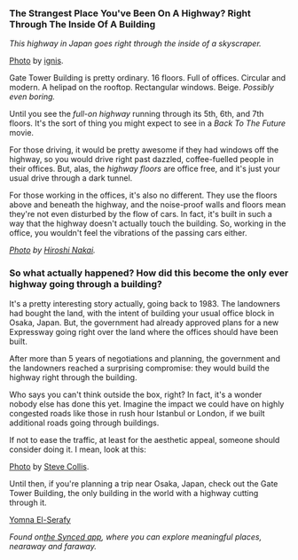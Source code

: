 ### **The Strangest Place You&#39;ve Been On A Highway? Right Through The Inside Of A Building**

_This highway in Japan goes right through the inside of a skyscraper._

[Photo](https://commons.wikimedia.org/wiki/File:Building_penetrated_by_an_expressway_001_OSAKA_JPN.jpg) by [ignis](https://commons.wikimedia.org/wiki/User:Ignis).

Gate Tower Building is pretty ordinary. 16 floors. Full of offices. Circular and modern. A helipad on the rooftop. Rectangular windows. Beige. _Possibly even boring._

Until you see the _full-on highway_ running through its 5th, 6th, and 7th floors. It&#39;s the sort of thing you might expect to see in a _Back To The Future_ movie.

For those driving, it would be pretty awesome if they had windows off the highway, so you would drive right past dazzled, coffee-fuelled people in their offices. But, alas, the _highway floors_ are office free, and it&#39;s just your usual drive through a dark tunnel.

For those working in the offices, it&#39;s also no different. They use the floors above and beneath the highway, and the noise-proof walls and floors mean they&#39;re not even disturbed by the flow of cars. In fact, it&#39;s built in such a way that the highway doesn&#39;t actually touch the building. So, working in the office, you wouldn&#39;t feel the vibrations of the passing cars either.

[_Photo_](https://commons.wikimedia.org/wiki/File:Gate_Tower_Bldg_DSC00218_%286503327115%29.jpg) _by_ [_Hiroshi Nakai_](https://www.flickr.com/people/39088099@N04)_._

### **So what actually happened? How did this become the only ever highway going through a building?**

It&#39;s a pretty interesting story actually, going back to 1983. The landowners had bought the land, with the intent of building your usual office block in Osaka, Japan. But, the government had already approved plans for a new Expressway going right over the land where the offices should have been built.

After more than 5 years of negotiations and planning, the government and the landowners reached a surprising compromise: they would build the highway right through the building.

Who says you can&#39;t think outside the box, right? In fact, it&#39;s a wonder nobody else has done this yet. Imagine the impact we could have on highly congested roads like those in rush hour Istanbul or London, if we built additional roads going through buildings.

If not to ease the traffic, at least for the aesthetic appeal, someone should consider doing it. I mean, look at this:

[Photo](https://commons.wikimedia.org/wiki/File:Wtf_%283346098563%29.jpg) by [Steve Collis](https://www.flickr.com/people/44259454@N00).

Until then, if you&#39;re planning a trip near Osaka, Japan, check out the Gate Tower Building, the only building in the world with a highway cutting through it.

[Yomna El-Serafy](https://medium.com/u/cfdf8602e700)

_Found on_[_the Synced app_](http://onelink.to/8ttzr9)_, where you can explore meaningful places, nearaway and faraway._

